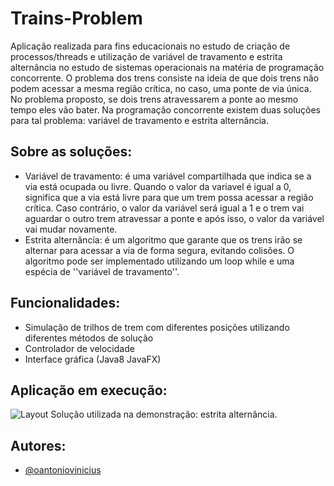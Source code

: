 # Trains-Problem
Aplicação realizada para fins educacionais no estudo de criação de processos/threads e utilização de variável de travamento e estrita alternância no estudo de sistemas operacionais na matéria de programação concorrente.
O problema dos trens consiste na ideia de que dois trens não podem acessar a mesma região crítica, no caso, uma ponte de via única. 
No problema proposto, se dois trens atravessarem a ponte ao mesmo tempo eles vão bater. Na programação concorrente existem duas soluções
para tal problema: variável de travamento e estrita alternância.

## Sobre as soluções:
- Variável de travamento: é uma variável compartilhada que indica se a via está ocupada ou livre. Quando o valor da variavel é 
igual a 0, significa que a via está livre para que um trem possa acessar a região crítica. Caso contrário, o valor da variável será igual
a 1 e o trem vai aguardar o outro trem atravessar a ponte e após isso, o valor da variável vai mudar novamente. 
- Estrita alternância: é um algoritmo que garante que os trens irão se alternar para acessar a via de forma segura, evitando colisões. O algoritmo pode ser implementado utilizando um loop while e uma espécia de ''variável de travamento''.

## Funcionalidades:

- Simulação de trilhos de trem com diferentes posições utilizando diferentes métodos de solução
- Controlador de velocidade
- Interface gráfica (Java8 JavaFX)

## Aplicação em execução:
![Layout](https://github.com/oantoniovinicius/Trains-Problem/blob/main/resources/executionGif.gif)
Solução utilizada na demonstração: estrita alternância.

## Autores:
- [@oantoniovinicius](https://www.github.com/oantoniovinicius)
